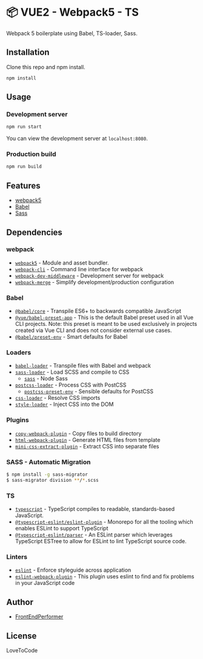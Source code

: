 # 📦 VUE2 - Webpack5 - TS

Webpack 5 boilerplate using Babel, TS-loader, Sass.

## Installation

Clone this repo and npm install.

```bash
npm install
```

## Usage

### Development server

```bash
npm run start
```

You can view the development server at `localhost:8080`.

### Production build

```bash
npm run build
```

## Features

- [webpack5](https://webpack.js.org/)
- [Babel](https://babeljs.io/)
- [Sass](https://sass-lang.com/)

## Dependencies

### webpack

- [`webpack5`](https://github.com/webpack/webpack) - Module and asset bundler.
- [`webpack-cli`](https://github.com/webpack/webpack-cli) - Command line interface for webpack
- [`webpack-dev-middleware`](https://github.com/webpack/webpack-dev-middleware) - Development server for webpack
- [`webpack-merge`](https://github.com/survivejs/webpack-merge) - Simplify development/production configuration

### Babel

- [`@babel/core`](https://www.npmjs.com/package/@babel/core) - Transpile ES6+ to backwards compatible JavaScript
- [`@vue/babel-preset-app`](https://github.com/vuejs/vue-cli/tree/dev/packages/%40vue/babel-preset-app) - This is the default Babel preset used in all Vue CLI projects. Note: this preset is meant to be used exclusively in projects created via Vue CLI and does not consider external use cases.
- [`@babel/preset-env`](https://babeljs.io/docs/en/babel-preset-env) - Smart defaults for Babel

### Loaders

- [`babel-loader`](https://webpack.js.org/loaders/babel-loader/) - Transpile files with Babel and webpack
- [`sass-loader`](https://webpack.js.org/loaders/sass-loader/) - Load SCSS and compile to CSS
  - [`sass`](https://www.npmjs.com/package/sass) - Node Sass
- [`postcss-loader`](https://webpack.js.org/loaders/postcss-loader/) - Process CSS with PostCSS
  - [`postcss-preset-env`](https://www.npmjs.com/package/postcss-preset-env) - Sensible defaults for PostCSS
- [`css-loader`](https://webpack.js.org/loaders/css-loader/) - Resolve CSS imports
- [`style-loader`](https://webpack.js.org/loaders/style-loader/) - Inject CSS into the DOM

### Plugins

- [`copy-webpack-plugin`](https://github.com/webpack-contrib/copy-webpack-plugin) - Copy files to build directory
- [`html-webpack-plugin`](https://github.com/jantimon/html-webpack-plugin) - Generate HTML files from template
- [`mini-css-extract-plugin`](https://github.com/webpack-contrib/mini-css-extract-plugin) - Extract CSS into separate files
### SASS - Automatic Migration

```bash
$ npm install -g sass-migrator
$ sass-migrator division **/*.scss
```

### TS

- [`typescript`](https://github.com/microsoft/TypeScript) - TypeScript compiles to readable, standards-based JavaScript. 
- [`@typescript-eslint/eslint-plugin`](https://github.com/typescript-eslint/typescript-eslint) - Monorepo for all the tooling which enables ESLint to support TypeScript
- [`@typescript-eslint/parser`](https://www.npmjs.com/package/@typescript-eslint/parser) - An ESLint parser which leverages TypeScript ESTree to allow for ESLint to lint TypeScript source code.
### Linters

- [`eslint`](https://github.com/eslint/eslint) - Enforce styleguide across application
- [`eslint-webpack-plugin`](https://github.com/webpack-contrib/eslint-webpack-plugin) - This plugin uses eslint to find and fix problems in your JavaScript code

## Author

- [FrontEndPerformer](https://frontendperformer.com/)

## License

LoveToCode
